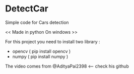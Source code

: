 # DetectCar
Simple code for Cars detection

<< Made in python On windows >>
  
For this project you need to install two library :
- opencv ( pip install opencv )
- numpy ( pip install numpy )

The video comes from @AdityaPai2398 <-- check his github
